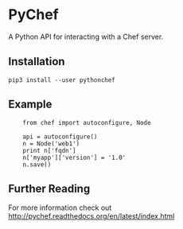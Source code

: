 # PyChef

A Python API for interacting with a Chef server.

## Installation
```
pip3 install --user pythonchef
```

## Example
```
    from chef import autoconfigure, Node

    api = autoconfigure()
    n = Node('web1')
    print n['fqdn']
    n['myapp']['version'] = '1.0'
    n.save()
```

## Further Reading

For more information check out http://pychef.readthedocs.org/en/latest/index.html
